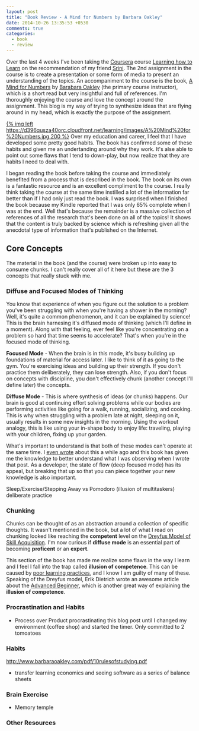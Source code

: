 ```yaml
---
layout: post
title: "Book Review - A Mind for Numbers by Barbara Oakley"
date: 2014-10-26 13:35:53 +0530
comments: true
categories:
  - book
  - review
---
```

Over the last 4 weeks I've been taking the [Coursera][coursera] course [Learning how to Learn][course-homepage] on the
recommendation of my friend [Srini][srini-twitter]. The 2nd assignment in the course is to create a presentation or some
form of media to present an understanding of the topics. An accompaniment to the course is the book,
[A Mind for Numbers][book] by [Barabara Oakley][barbara] (the primary course instructor), which is a short read but very
insightful and full of references. I'm thoroughly enjoying the course and love the concept around the assignment. This
blog is my way of trying to synthesize ideas that are flying around in my head, which is exactly the purpose of the
assignment.

[coursera]: https://www.coursera.org/
[course-homepage]: https://www.coursera.org/course/learning
[srini-twitter]: https://twitter.com/sragu
[barbara]: http://www.barbaraoakley.com/

[{% img left https://d396qusza40orc.cloudfront.net/learning/images/A%20Mind%20for%20Numbers.jpg 200 %}][book]
Over my education and career, I feel that I have developed some pretty good habits. The book has confirmed some of these
habits and given me an undertanding around why they work. It's alse able to point out some flaws that I tend to
down-play, but now realize that they are habits I need to deal with.

I began reading the book before taking the course and immediately benefited from a process that is described in the
book. The book on its own is a fantastic resource and is an excellent compliment to the course. I really think taking the
course at the same time instilled a lot of the information far better than if I had only just read the book. I was
surprised when I finished the book because my Kindle reported that I was only 65% complete when I was at the end. Well
that's because the remainder is a massive collection of references of all the research that's been done on all of the
topics! It shows that the content is truly backed by science which is refreshing given all the anecdotal type of
information that's published on the Internet.

[book]: http://www.penguin.com/book/a-mind-for-numbers-by-barbara-oakley/9780399165245

## Core Concepts

The material in the book (and the course) were broken up into easy to consume chunks. I can't really cover all of it
here but these are the 3 concepts that really stuck with me.

### Diffuse and Focused Modes of Thinking

You know that experience of when you figure out the solution to a problem you've been struggling with when you're having
a shower in the morning? Well, it's quite a common phenomenon, and it can be explained by science! This is the brain
harnesing it's diffused mode of thinking (which I'll define in a moment). Along with that feeling, ever feel like you're
concentrating on a problem so hard that time seems to accelerate? That's when you're in the focused mode of thinking.

**Focused Mode** - When the brain is in this mode, it's busy building up foundations of material for access later. I
like to think of it as going to the gym. You're exercising ideas and building up their strength. If you don't practice
them deliberately, they can lose strength. Also, if you don't focus on concepts with discipline, you don't effectively
chunk (another concept I'll define later) the concepts.

**Diffuse Mode** - This is where synthesis of ideas (or chunks) happens. Our brain is good at continuing effort solving
problems while our bodies are performing activities like going for a walk, running, socializing, and cooking. This is
why when struggling with a problem late at night, sleeping on it, usually results in some new insights in the morning.
Using the workout analogy, this is like using your in-shape body to enjoy life: traveling, playing with your children,
fixing up your garden.

What's important to understand is that both of these modes can't operate at the same time. I [even wrote][flow-post]
about this a while ago and this book has given me the knowledge to better understand what I was observing when I wrote
that post. As a developer, the state of flow (deep focused mode) has its appeal, but breaking that up so that you can
piece together your new knowledge is also important.

[flow-post]: http://scottmuc.com/going-against-the-flow/

  Sleep/Exercise/Stepping Away vs Pomodoro (illusion of multitaskers)
  deliberate practice

### Chunking

Chunks can be thought of as an abstraction around a collection of specific thoughts. It wasn't mentioned in the book,
but a lot of what I read on chunking looked like reaching the **competent** level on the
[Dreyfus Model of Skill Acquisition][dreyfus-model]. I'm now curious if **diffuse mode** is an essential part of
becoming **proficent** or an **expert**.

This section of the book has made me realize some flaws in the way I learn and I feel I fall into the trap called
**illusion of competence**. This can be caused by [poor learning practices][10-rules], and I know I am guilty of many of
these. Speaking of the Dreyfus model, Erik Dietrich wrote an awesome article about the
[Advanced Beginner][advanced-beginner], which is another great way of explaining the **illusion of competence**.

[10-rules]: http://blog.coursera.org/post/93424900982/learning-how-not-to-learn
[dreyfus-model]: https://en.wikipedia.org/wiki/Dreyfus_model_of_skill_acquisition
[advanced-beginner]: http://www.daedtech.com/how-developers-stop-learning-rise-of-the-expert-beginner

### Procrastination and Habits

  - Process over Product
  procrastinating this blog post until I changed my environment (coffee shop) and started the timer. Only committed to 2
  tomoatoes

### Habits

  http://www.barbaraoakley.com/pdf/10rulesofstudying.pdf
- transfer
  learning economics and seeing software as a series of balance sheets

### Brain Exercise

- Memory temple

### Other Resources




